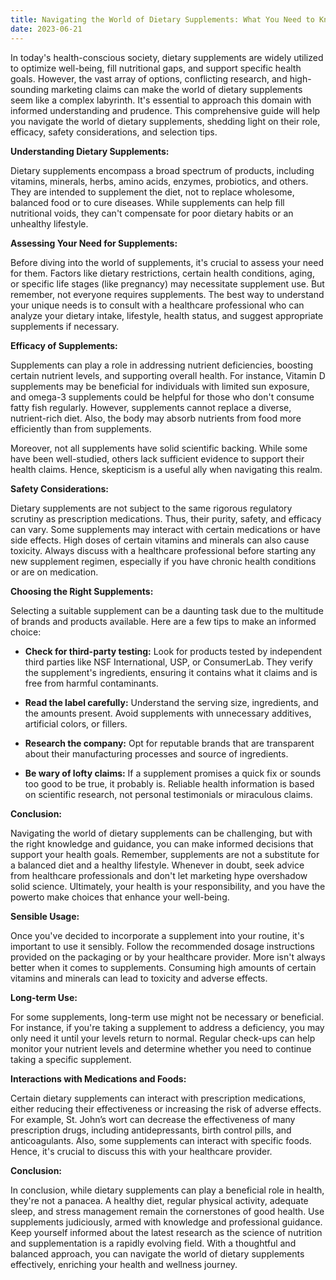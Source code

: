 ```yaml
---
title: Navigating the World of Dietary Supplements: What You Need to Know
date: 2023-06-21
---
```

In today's health-conscious society, dietary supplements are widely utilized to optimize well-being, fill nutritional gaps, and support specific health goals. However, the vast array of options, conflicting research, and high-sounding marketing claims can make the world of dietary supplements seem like a complex labyrinth. It's essential to approach this domain with informed understanding and prudence. This comprehensive guide will help you navigate the world of dietary supplements, shedding light on their role, efficacy, safety considerations, and selection tips.

**Understanding Dietary Supplements:**

Dietary supplements encompass a broad spectrum of products, including vitamins, minerals, herbs, amino acids, enzymes, probiotics, and others. They are intended to supplement the diet, not to replace wholesome, balanced food or to cure diseases. While supplements can help fill nutritional voids, they can't compensate for poor dietary habits or an unhealthy lifestyle.

**Assessing Your Need for Supplements:**

Before diving into the world of supplements, it's crucial to assess your need for them. Factors like dietary restrictions, certain health conditions, aging, or specific life stages (like pregnancy) may necessitate supplement use. But remember, not everyone requires supplements. The best way to understand your unique needs is to consult with a healthcare professional who can analyze your dietary intake, lifestyle, health status, and suggest appropriate supplements if necessary.

**Efficacy of Supplements:**

Supplements can play a role in addressing nutrient deficiencies, boosting certain nutrient levels, and supporting overall health. For instance, Vitamin D supplements may be beneficial for individuals with limited sun exposure, and omega-3 supplements could be helpful for those who don't consume fatty fish regularly. However, supplements cannot replace a diverse, nutrient-rich diet. Also, the body may absorb nutrients from food more efficiently than from supplements.

Moreover, not all supplements have solid scientific backing. While some have been well-studied, others lack sufficient evidence to support their health claims. Hence, skepticism is a useful ally when navigating this realm.

**Safety Considerations:**

Dietary supplements are not subject to the same rigorous regulatory scrutiny as prescription medications. Thus, their purity, safety, and efficacy can vary. Some supplements may interact with certain medications or have side effects. High doses of certain vitamins and minerals can also cause toxicity. Always discuss with a healthcare professional before starting any new supplement regimen, especially if you have chronic health conditions or are on medication.

**Choosing the Right Supplements:**

Selecting a suitable supplement can be a daunting task due to the multitude of brands and products available. Here are a few tips to make an informed choice:

- **Check for third-party testing:** Look for products tested by independent third parties like NSF International, USP, or ConsumerLab. They verify the supplement's ingredients, ensuring it contains what it claims and is free from harmful contaminants.

- **Read the label carefully:** Understand the serving size, ingredients, and the amounts present. Avoid supplements with unnecessary additives, artificial colors, or fillers.

- **Research the company:** Opt for reputable brands that are transparent about their manufacturing processes and source of ingredients.

- **Be wary of lofty claims:** If a supplement promises a quick fix or sounds too good to be true, it probably is. Reliable health information is based on scientific research, not personal testimonials or miraculous claims.

**Conclusion:**

Navigating the world of dietary supplements can be challenging, but with the right knowledge and guidance, you can make informed decisions that support your health goals. Remember, supplements are not a substitute for a balanced diet and a healthy lifestyle. Whenever in doubt, seek advice from healthcare professionals and don't let marketing hype overshadow solid science. Ultimately, your health is your responsibility, and you have the powerto make choices that enhance your well-being.

**Sensible Usage:**

Once you've decided to incorporate a supplement into your routine, it's important to use it sensibly. Follow the recommended dosage instructions provided on the packaging or by your healthcare provider. More isn't always better when it comes to supplements. Consuming high amounts of certain vitamins and minerals can lead to toxicity and adverse effects.

**Long-term Use:**

For some supplements, long-term use might not be necessary or beneficial. For instance, if you're taking a supplement to address a deficiency, you may only need it until your levels return to normal. Regular check-ups can help monitor your nutrient levels and determine whether you need to continue taking a specific supplement.

**Interactions with Medications and Foods:**

Certain dietary supplements can interact with prescription medications, either reducing their effectiveness or increasing the risk of adverse effects. For example, St. John’s wort can decrease the effectiveness of many prescription drugs, including antidepressants, birth control pills, and anticoagulants. Also, some supplements can interact with specific foods. Hence, it's crucial to discuss this with your healthcare provider.

**Conclusion:**

In conclusion, while dietary supplements can play a beneficial role in health, they're not a panacea. A healthy diet, regular physical activity, adequate sleep, and stress management remain the cornerstones of good health. Use supplements judiciously, armed with knowledge and professional guidance. Keep yourself informed about the latest research as the science of nutrition and supplementation is a rapidly evolving field. With a thoughtful and balanced approach, you can navigate the world of dietary supplements effectively, enriching your health and wellness journey.
